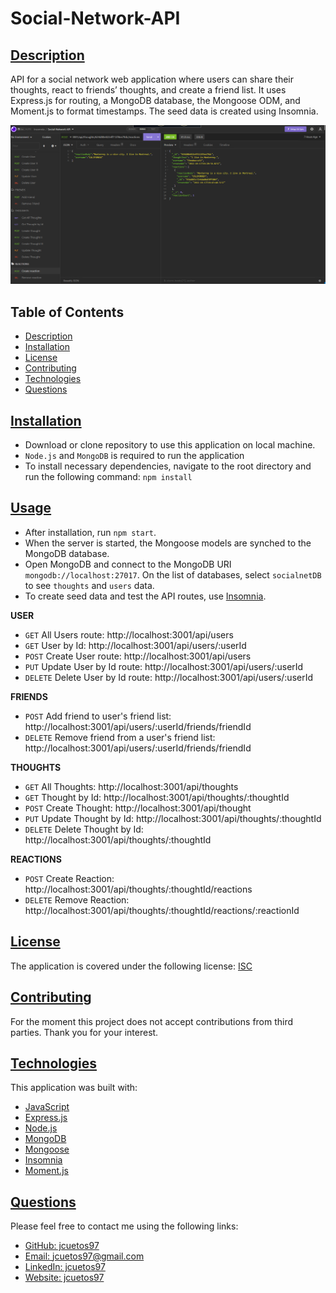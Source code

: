 # Social-Network-API
## [Description](#table-of-contents)

API for a social network web application where users can share their thoughts, react to friends’ thoughts, and create a friend list. It uses Express.js for routing, a MongoDB database, the Mongoose ODM, and Moment.js to format timestamps. The seed data is created using Insomnia.

![Demo](./public/assets/SS.png)

## Table of Contents
* [Description](#description)
* [Installation](#installation)
* [License](#license)
* [Contributing](#contributing)
* [Technologies](#technologies)
* [Questions](#questions)

## [Installation](#table-of-contents)

- Download or clone repository to use this application on local machine.
- `Node.js` and `MongoDB` is required to run the application
- To install necessary dependencies, navigate to the root directory and run the following command: `npm install`

## [Usage](#table-of-contents)
- After installation, run `npm start`.
- When the server is started, the Mongoose models are synched to the MongoDB database.
- Open MongoDB and connect to the MongoDB URI `mongodb://localhost:27017`. On the list of databases, select `socialnetDB` to see `thoughts` and `users` data.
- To create seed data and test the API routes, use [Insomnia](https://insomnia.rest/download). 

**USER**
- `GET` All Users route: http://localhost:3001/api/users
- `GET` User by Id: http://localhost:3001/api/users/:userId
- `POST` Create User route: http://localhost:3001/api/users 
- `PUT` Update User by Id route: http://localhost:3001/api/users/:userId
- `DELETE` Delete User by Id route: http://localhost:3001/api/users/:userId

**FRIENDS**
- `POST` Add friend to user's friend list: http://localhost:3001/api/users/:userId/friends/friendId
- `DELETE` Remove friend from a user's friend list: http://localhost:3001/api/users/:userId/friends/friendId

**THOUGHTS**
- `GET` All Thoughts: http://localhost:3001/api/thoughts
- `GET` Thought by Id: http://localhost:3001/api/thoughts/:thoughtId
- `POST` Create Thought: http://localhost:3001/api/thought 
- `PUT` Update Thought by Id: http://localhost:3001/api/thoughts/:thoughtId
- `DELETE` Delete Thought by Id: http://localhost:3001/api/thoughts/:thoughtId

**REACTIONS**
- `POST` Create Reaction: http://localhost:3001/api/thoughts/:thoughtId/reactions
- `DELETE` Remove Reaction: http://localhost:3001/api/thoughts/:thoughtId/reactions/:reactionId

## [License](#table-of-contents)

The application is covered under the following license:
[ISC](https://choosealicense.com/licenses/isc)


## [Contributing](#table-of-contents)

For the moment this project does not accept contributions from third parties. Thank you for your interest.

## [Technologies](#table-of-contents)

This application was built with: 
- [JavaScript](https://developer.mozilla.org/en-US/docs/Web/JavaScript)
- [Express.js](https://expressjs.com/)
- [Node.js](https://nodejs.org/en/)
- [MongoDB](https://www.mongodb.com/)
- [Mongoose](https://mongoosejs.com/)
- [Insomnia](https://insomnia.rest/)
- [Moment.js](https://www.npmjs.com/package/moment)

## [Questions](#table-of-contents)

Please feel free to contact me using the following links:
* [GitHub: jcuetos97](https://github.com/jcuetos97)
* [Email: jcuetos97@gmail.com](mailto:jcuetos97@gmail.com)
* [LinkedIn: jcuetos97](https://www.linkedin.com/in/jcuetos97/)
* [Website: jcuetos97](https://jcuetos97.github.io/Web-Developer-Portfolio/)
  
